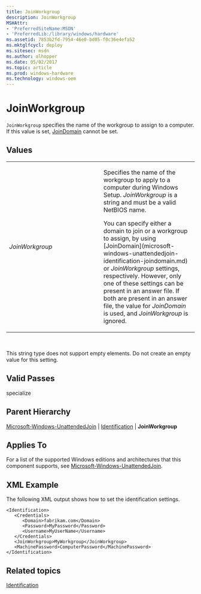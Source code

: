 ```yaml
---
title: JoinWorkgroup
description: JoinWorkgroup
MSHAttr:
- 'PreferredSiteName:MSDN'
- 'PreferredLib:/library/windows/hardware'
ms.assetid: 7853b2fd-7954-46e0-bd05-f0c36e4efa52
ms.mktglfcycl: deploy
ms.sitesec: msdn
ms.author: alhopper
ms.date: 05/02/2017
ms.topic: article
ms.prod: windows-hardware
ms.technology: windows-oem
---
```


# JoinWorkgroup


`JoinWorkgroup` specifies the name of the workgroup to assign to a computer. If this value is set, [JoinDomain](microsoft-windows-unattendedjoin-identification-joindomain.md) cannot be set.

## Values


<table>
<colgroup>
<col width="50%" />
<col width="50%" />
</colgroup>
<tbody>
<tr class="odd">
<td><p><em>JoinWorkgroup</em></p></td>
<td><p>Specifies the name of the workgroup to apply to a computer during Windows Setup. <em>JoinWorkgroup</em> is a string and must be a valid NetBIOS name.</p>
<p>You can specify either a domain to join or a workgroup to assign, by using [JoinDomain](microsoft-windows-unattendedjoin-identification-joindomain.md) or <em>JoinWorkgroup</em> settings, respectively. However, only one of these settings can be present in an answer file. If both are present in an answer file, the value for <em>JoinDomain</em> is used, and <em>JoinWorkgroup</em> is ignored.</p></td>
</tr>
</tbody>
</table>

 

This string type does not support empty elements. Do not create an empty value for this setting.

## Valid Passes


specialize

## Parent Hierarchy


[Microsoft-Windows-UnattendedJoin](microsoft-windows-unattendedjoin.md) | [Identification](microsoft-windows-unattendedjoin-identification.md) | **JoinWorkgroup**

## Applies To


For a list of the supported Windows editions and architectures that this component supports, see [Microsoft-Windows-UnattendedJoin](microsoft-windows-unattendedjoin.md).

## XML Example


The following XML output shows how to set the identification settings.

``` syntax
<Identification>
   <Credentials>
      <Domain>fabrikam.com</Domain>
      <Password>MyPassword</Password>
      <Username>MyUserName</Username>
   </Credentials>
   <JoinWorkgroup>MyWorkgroup</JoinWorkgroup>
   <MachinePassword>ComputerPassword</MachinePassword>
</Identification>
```

## Related topics


[Identification](microsoft-windows-unattendedjoin-identification.md)

 

 







